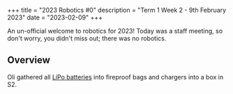+++
title = "2023 Robotics #0"
description = "Term 1 Week 2 - 9th February 2023"
date = "2023-02-09"
+++

An un-official welcome to robotics for 2023! Today was a staff meeting, so don't worry, you didn't miss out; there was no robotics.

## Overview

Oli gathered all [LiPo batteries](@/wiki/lipo.md) into fireproof bags and chargers into a box in S2.
